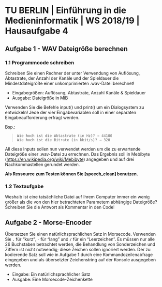 ﻿# TU BERLIN | Einführung in die Medieninformatik | WS 2018/19 | Hausaufgabe 4

## Aufgabe 1 - WAV Dateigröße berechnen

### 1.1  Programmcode schreiben
Schreiben Sie einen Rechner der unter Verwendung von Auflösung, Abtastrate, der Anzahl der Kanäle und der Spieldauer die Mindestdateigröße einer unkomprimierten .wav-Datei berechnet!

 - Eingabegrößen: Auflösung, Abtastrate, Anzahl Kanäle & Spieldauer
 - Ausgabe: Dateigröße in MiB

Verwenden Sie die Befehle input() und print() um ein Dialogsystem zu entwickeln! Jede der vier Eingabevariablen soll in einer separaten Eingabeaufforderung erfragt werden.

Bsp.: 

>     Wie hoch ist die Abtastrate (in Hz)? → 44100 
>     Wie hoch ist die Bitrate (in kbit/s)? → 320

All diese Inputs sollen nun verwendet werden um die zu erwartende Dateigröße einer .wav-Datei zu errechnen. Das Ergebnis soll in Mebibyte (https://en.wikipedia.org/wiki/Mebibyte) angegeben und auf drei Nachkommastellen gerundet werden.

**Als Ressource zum Testen können Sie [speech_clean] benutzen.**

### 1.2 Textaufgabe
Weshalb ist eine tatsächliche Datei auf Ihrem Computer immer ein wenig größer als die von den hier betrachteten Parametern abhängige Dateigröße? Schreiben Sie die Antwort als Kommentar in den Code!

## Aufgabe 2 - Morse-Encoder

Übersetzen Sie einen natürlichsprachlichen Satz in Morsecode. Verwenden Sie `.` für “kurz”, `-` für “lang” und `/` für ein “Leerzeichen”. Es müssen nur alle 26 Buchstaben betrachtet werden, die Behandlung von Sonderzeichen und Ziffern ist nicht notwendig; diese Zeichen sollen ignoriert werden. Der zu kodierende Satz soll wie in Aufgabe 1 durch eine Kommandozeilenabfrage eingegeben und als übersetzter Zeichenstring auf der Konsole ausgegeben werden.

 - Eingabe: Ein natürlichsprachlicher Satz
 - Ausgabe: Eine Morsecode-Zeichenkette

